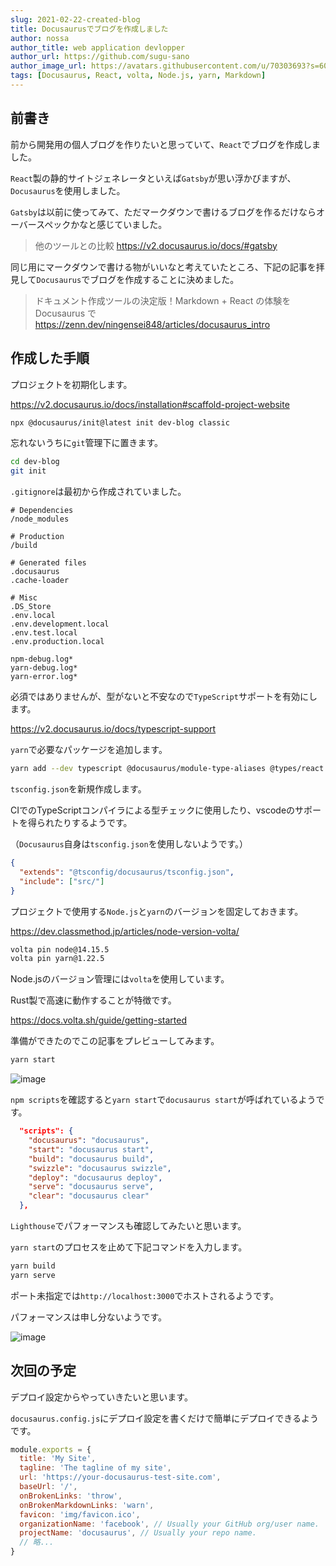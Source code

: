 ```yaml
---
slug: 2021-02-22-created-blog
title: Docusaurusでブログを作成しました
author: nossa
author_title: web application devlopper
author_url: https://github.com/sugu-sano
author_image_url: https://avatars.githubusercontent.com/u/70303693?s=60&v=4
tags: [Docusaurus, React, volta, Node.js, yarn, Markdown]
---
```


## 前書き

前から開発用の個人ブログを作りたいと思っていて、`React`でブログを作成しました。

`React`製の静的サイトジェネレータといえば`Gatsby`が思い浮かびますが、`Docusaurus`を使用しました。

`Gatsby`は以前に使ってみて、ただマークダウンで書けるブログを作るだけならオーバースペックかなと感じていました。

> 他のツールとの比較
> <https://v2.docusaurus.io/docs/#gatsby>

同じ用にマークダウンで書ける物がいいなと考えていたところ、下記の記事を拝見して`Docusaurus`でブログを作成することに決めました。

> ドキュメント作成ツールの決定版！Markdown + React の体験を Docusaurus で
> <https://zenn.dev/ningensei848/articles/docusaurus_intro>

<!--truncate-->

## 作成した手順

プロジェクトを初期化します。

<https://v2.docusaurus.io/docs/installation#scaffold-project-website>

```sh
npx @docusaurus/init@latest init dev-blog classic
```

忘れないうちに`git`管理下に置きます。

```sh
cd dev-blog
git init
```

`.gitignore`は最初から作成されていました。

```.gitignore
# Dependencies
/node_modules

# Production
/build

# Generated files
.docusaurus
.cache-loader

# Misc
.DS_Store
.env.local
.env.development.local
.env.test.local
.env.production.local

npm-debug.log*
yarn-debug.log*
yarn-error.log*
```

必須ではありませんが、型がないと不安なので`TypeScript`サポートを有効にします。

<https://v2.docusaurus.io/docs/typescript-support>

`yarn`で必要なパッケージを追加します。

```sh
yarn add --dev typescript @docusaurus/module-type-aliases @types/react @types/react-router-dom @types/react-helmet @tsconfig/docusaurus
```

`tsconfig.json`を新規作成します。

CIでのTypeScriptコンパイラによる型チェックに使用したり、vscodeのサポートを得られたりするようです。

（`Docusaurus`自身は`tsconfig.json`を使用しないようです。）

```json
{
  "extends": "@tsconfig/docusaurus/tsconfig.json",
  "include": ["src/"]
}
```

プロジェクトで使用する`Node.js`と`yarn`のバージョンを固定しておきます。

<https://dev.classmethod.jp/articles/node-version-volta/>

```sh
volta pin node@14.15.5
volta pin yarn@1.22.5
```

Node.jsのバージョン管理には`volta`を使用しています。

Rust製で高速に動作することが特徴です。

<https://docs.volta.sh/guide/getting-started>

準備ができたのでこの記事をプレビューしてみます。

```sh
yarn start
```

![image](https://user-images.githubusercontent.com/70303693/108722327-5f3ed780-7566-11eb-9777-71971dbbe8ae.png)

`npm scripts`を確認すると`yarn start`で`docusaurus start`が呼ばれているようです。

```json
  "scripts": {
    "docusaurus": "docusaurus",
    "start": "docusaurus start",
    "build": "docusaurus build",
    "swizzle": "docusaurus swizzle",
    "deploy": "docusaurus deploy",
    "serve": "docusaurus serve",
    "clear": "docusaurus clear"
  },
```

`Lighthouse`でパフォーマンスも確認してみたいと思います。

`yarn start`のプロセスを止めて下記コマンドを入力します。

```sh
yarn build
yarn serve
```

ポート未指定では`http://localhost:3000`でホストされるようです。

パフォーマンスは申し分ないようです。

![image](https://user-images.githubusercontent.com/70303693/108724140-5b13b980-7568-11eb-83df-2da4738e5195.png)

## 次回の予定

デプロイ設定からやっていきたいと思います。

`docusaurus.config.js`にデプロイ設定を書くだけで簡単にデプロイできるようです。

```js
module.exports = {
  title: 'My Site',
  tagline: 'The tagline of my site',
  url: 'https://your-docusaurus-test-site.com',
  baseUrl: '/',
  onBrokenLinks: 'throw',
  onBrokenMarkdownLinks: 'warn',
  favicon: 'img/favicon.ico',
  organizationName: 'facebook', // Usually your GitHub org/user name.
  projectName: 'docusaurus', // Usually your repo name.
  // 略...
}
```
